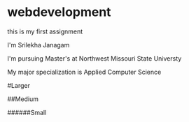 # webdevelopment
this is my first assignment

I'm Srilekha Janagam

I'm pursuing Master's at Northwest Missouri State Universty

My major specialization is Applied Computer Science

#Larger

##Medium

######Small